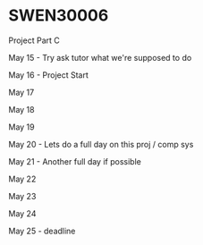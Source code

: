 # SWEN30006
Project Part C

May 15 - Try ask tutor what we're supposed to do

May 16 - Project Start

May 17

May 18

May 19 

May 20 - Lets do a full day on this proj / comp sys

May 21 - Another full day if possible

May 22 

May 23

May 24

May 25 - deadline
